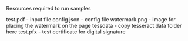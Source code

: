 Resources required to run samples

test.pdf - input file 
config.json - config file
watermark.png - image for placing the watermark on the page
tessdata - copy tesseract data folder here
test.pfx - test certificate for digital signature